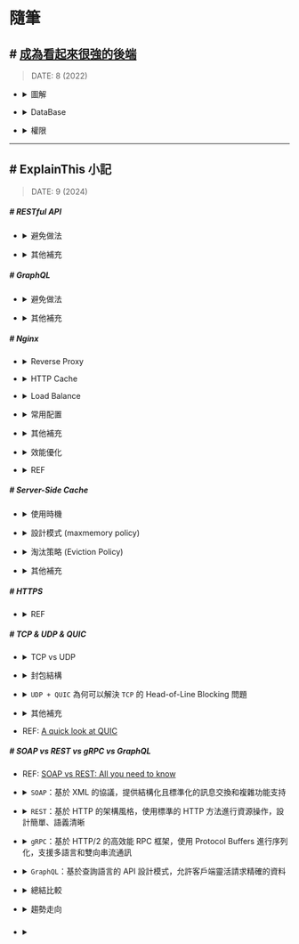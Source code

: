 ###### <!-- ref -->

[SOAP vs REST: All you need to know]: https://www.linkedin.com/pulse/soap-vs-rest-all-you-need-toknow-luis-soares-m-sc-/
[A quick look at QUIC]: https://blog.apnic.net/2019/03/04/a-quick-look-at-quic/
[全球已有 25.5% 網站採用 HTTP/3]: https://www.ithome.com.tw/news/152044
[每個軟體工程師都應該懂的 HTTPS：深入淺出加密原理、TLS 協議]: https://www.shubo.io/https/
[繼 Redis 發生變更授權爭議之後，Valkey 一躍而為最受歡迎的開源替代選擇]: https://www.businesswire.com/news/home/20240912303242/zh-HK/
[NGINX Performance Tuning Tips and Optimization Strategies]: https://www.cloudpanel.io/blog/nginx-performance/
[Performance Tuning – Tips & Tricks]: https://blog.nginx.org/blog/performance-tuning-tips-tricks
[Nginx 效能最佳化（吐血總結）]: https://github.com/0voice/cpp_backend_awsome_blog/blob/main/%E3%80%90NO.350%E3%80%91Nginx%20%E6%80%A7%E8%83%BD%E4%BC%98%E5%8C%96%EF%BC%88%E5%90%90%E8%A1%80%E6%80%BB%E7%BB%93%EF%BC%89.md
[深入理解 Nginx 讀書筆記 (第二章)]: https://super9.space/archives/2050
[Nginx 優化設定]: https://medium.com/@openthedidi2004/nginx-優化設定-3858c3597564
[深入探討 Nginx 的快取機制與效能調優技巧]: https://www.php.cn/zh-tw/faq/598035.html
[denji/nginx-tuning.md]: https://gist.github.com/denji/8359866
[Top Five Tips for NGINX Performance Tuning]: https://www.openlogic.com/blog/nginx-performance-tuning
[BREACH 攻擊]: https://securityalley.blogspot.com/2014/07/ssltls-breach.html
[Web Server & Nginx — (2)]: https://medium.com/starbugs/web-server-nginx-2-bc41c6268646
[HATEOAS：建構驅動的 REST API]: https://apifox.com/apiskills/hateoas-driven-rest-api/
[HATEOAS 驅動的 REST API]: https://restful.p2hp.com/learn/hateoas
[你的 REST 不是 REST？]: https://www.ithome.com.tw/voice/128528
[成為看起來很強的後端]: https://youtu.be/HMX4KSDtfpw?list=PLS5AiLcCHgNxd341NwuY9EOpVvY5Z8VOs

 <!-- ref -->

# 隨筆

## # [成為看起來很強的後端]

> DATE: 8 (2022)

<!-- 圖解 -->

- <details close>
  <summary>圖解</summary>

  ![](../src/image/BackEnd_Map.png)

  </details>

<!-- DataBase -->

- <details close>
  <summary>DataBase</summary>

  - RDBMS(關聯式)：關聯性強，如 電商
  - 非關聯：快取、分散式系統

  </details>

<!-- 權限 -->

- <details close>
  <summary>權限</summary>

  - 一般 Client to Server 比較複雜，Server to Server 較為簡單。

  - Authentication v.s. Authorization

    - Authentication（驗證）
      - 沒通過，給 401 Unauthorized（未授權）
    - Authorization（授權）
      - 沒通過，給 403 Forbidden(禁止)

  - Token

    - event-based：通常是一次性 (OTP one-time-password)
    - time-based：一般所指的 Token
    - static：設定好，不太會一直改變的（password）

  - 處理

    - 雜湊 (Hash)

      - 單向
      - 太簡單的容易被查表破解 (Rainbow Table)

    - 編碼 (Encode)

      - 雙向
      - 例如壓縮讓內容變小，好傳輸
      - 常用
        - base64 (0~9, a~z, A~Z, +=) (結尾通常 ==)
        - hex (16) (0~9, a~f)

    - 加密 (Encrypt)

      - 雙向＋鑰匙
        - 對稱式：加解密同把鑰匙 (ex. AES)
        - 非對稱式：鑰匙不同把 (ex. SSL)

  </details>

---

## # ExplainThis 小記

> DATE: 9 (2024)

##### # RESTful API

<!-- 避免做法 -->

- <details close>
  <summary>避免做法</summary>

  <!-- 濫用 GET / POST -->

  - <details close>
    <summary>濫用 GET / POST</summary>

    - 錯誤：濫用 GET 改資料、濫用 POST 更新資料
    - 正確：用 PUT/PATCH 更新、DELETE 刪除

    </details>

  <!-- 過度巢狀的 URI -->

  - <details close>
    <summary>過度巢狀的 URI</summary>

    </details>

  <!-- 動詞不要再加在 URI -->

  - <details close>
    <summary>動詞不要再加在 URI</summary>

    - 錯誤：[GET] /getUser
    - 正確：[GET] /user

    </details>

  <!-- 濫用 HTTP status code -->

  - <details close>
    <summary>濫用 HTTP status code</summary>

    </details>

  <!-- 缺乏 API 版本控制 -->

  - <details close>
    <summary>缺乏 API 版本控制</summary>

    - 若有更新 API 時，可能用到 cache 的舊版本

    </details>

  </details>

<!-- 其他補充 -->

- <details close>
  <summary>其他補充</summary>

  <!-- HATEOAS (Hypermedia as the Engine of Application State) -->

  - <details close>
    <summary>HATEOAS (Hypermedia as the Engine of Application State)</summary>

    <!-- REF -->

    - <details close>
      <summary>REF</summary>

      - [你的 REST 不是 REST？]
      - [HATEOAS：建構驅動的 REST API]
      - [HATEOAS 驅動的 REST API]

      </details>

    <!-- 行為特性 -->

    - <details close>
      <summary>行為特性</summary>

      - Level 3 的 RESTful 標準
      - res 中包含相關聯的 url，讓 client 只需直接使用，而不在 client 自行組裝 url
      - 在後端，用自動化方式動態組裝對應的 url

      </details>

    <!-- SOAP WSDL vs RESTful HATEOAS -->

    - <details close>
      <summary>SOAP <code>WSDL</code> vs RESTful <code>HATEOAS</code></summary>

      - WSDL 主要目的是用來規定好格式，讓 client 按照那個格式溝通 API (C/S 耦合度較高)
      - HATEOAS 主要的目的是，讓 client 不用自己組裝要怎麼溝通 API (用來將 C/S 解耦)

      </details>

    </details>

  </details>

##### # GraphQL

<!-- 避免做法 -->

- <details close>
  <summary>避免做法</summary>

  <!-- 過度查詢 (Over-fetching) -->

  - <details close>
    <summary>過度查詢 (Over-fetching)</summary>

    - 建議：

      - client 應該只請求必要的資料
      - server 應該設定預防措施

    </details>

  <!-- 忽略 N+1 查詢問題 -->

  - <details close>
    <summary>忽略 N+1 查詢問題</summary>

    - 建議：使用資料加載技術（EX. DataLoader）來批量處理請求

    </details>

  <!-- 缺少 查詢深度限制 設置 -->

  - <details close>
    <summary>缺少 查詢深度限制 設置</summary>

    - 狀況：

      - 用戶有機會出現過深巢狀查詢
      - 惡意攻擊
      - 無限遞迴查詢

    - 建議：server 設置查詢深度和複雜度的限制，確保資源消耗保持在可控範圍內 (EX. graphql-depth-limit)

    </details>

  <!-- 權限控制處理不當 -->

  - <details close>
    <summary>權限控制處理不當</summary>

    - 由於靈活性和細粒度查詢特性，相對 REST 更容易產生 權限控制處理不當 問題，需要更加注意

    </details>

  </details>

<!-- 其他補充 -->

- <details close>
  <summary>其他補充</summary>

  <!-- REST vs gRPC vs GraphQL -->

  - <details close>
    <summary><code>REST</code> vs <code>gRPC</code> vs <code>GraphQL</code></summary>

    - 目前理解的適用情境：

      - REST：對外公開 API，可以依照各種需求靈活應用
      - gRPC：內部串接的專案，可以高度耦合，且高性能需求
      - GraphQL：整合內部要銜接的多種來源

    </details>

  </details>

##### # Nginx

<!-- Reverse Proxy -->

- <details close>
  <summary>Reverse Proxy</summary>

  </details>

<!-- HTTP Cache -->

- <details close>
  <summary>HTTP Cache</summary>

  - 行為特性

    - RAM 只用來存放 key，實際資料都是放在 disk
    - 如果想用 RAM 存放完整 cache 則要使用其他工具 (EX. tmpfs)

  - 其他補充

    - `ngx_cache_purge`：設置用來針對特定 URL 進行快取清理 (並注意設定成僅內部使用 EX. internal、allow 127.0.0.1..etc)

  ![](../src/image/Nginx_Cache.png)

  </details>

<!-- Load Balance -->

- <details close>
  <summary>Load Balance</summary>

  - 可以針對不同 API 來設置不同演算法

  - 演算法選擇

    <!-- `round-robin` (預設) -->

    - <details close>
      <summary><code>round-robin</code> (預設)</summary>

      - 平均輪流分配
      - 也可加上 `weight` 設定依照加權輪流分配 (Weight Round Robin)

      </details>

    <!-- `least-connected` -->

    - <details close>
      <summary><code>least-connected</code></summary>

      - 導向目前最少連線數的 server

      </details>

    <!-- `ip_hash` -->

    - <details close>
      <summary><code>ip_hash</code></summary>

      - 將同一個 client IP 對應的 hash 分佈，導向同一台 server

      </details>

    <!-- `least_time` & `least_time last_byte` -->

    - <details close>
      <summary><code>least_time</code> & <code>least_time last_byte</code></summary>

      - 依照 server 回應速度，將請求分配給`歷史回應時間最短`的 server
      - least_time 只依據 `last` 歷史回應時間
      - least_time last_byte 依據 `every` 歷史回應時間
      - 做判斷也需額外開銷，因此適合在高負載場景，進行精細的分配

      </details>

  </details>

<!-- 常用配置 -->

- <details close>
  <summary>常用配置</summary>

  - 一般情況，設置為 `levels=1:2` (EX. 檔案 abcd123 存在 `/a/bc/abcd123`)
  - `worker_processes auto;` 通常 auto 或小於 CPU 數
  - `worker_connections` 通常設置為 1024 ~ 4096

    - 代表一個 Worker Process 可以開啟的最大同時連線數，包括與前後端的連接
    - 可用 `ulimit -n` 查詢 OS 有多少可用 File Descriptors，而必須 `worker_connections x worker_processes <= File Descriptors`
    - 若 OS 預設的 File Descriptors 太小，則可以調整 File Descriptors (EX. 以小中大型的 EC2 舉例，大約分別能負荷 `4096 ~ 8192`、`65536`、`100000 up`)

  </details>

<!-- 其他補充 -->

- <details close>
  <summary>其他補充</summary>

  - 大流量高併發，效能 Nginx 優於 Apache

  <!-- 可設定 gzip 壓縮 -->

  - <details close>
    <summary>可設定 gzip 壓縮</summary>

    - 盡量避免壓縮`敏感訊息`，可能會受到 [BREACH 攻擊]

      - 因為同字元壓縮後，大小就會變小，只要熟悉壓縮演算法，並且攻擊讓使用者發送夠多請求，就能藉此一字字推測出來

    - 一般是用來壓縮 HTML、CSS、JS
    - 一般 nodejs 不適合做壓縮，更適合在 Nginx 處理
    - 可以透過 `log_format` 設定，在 log 紀錄每個請求的時間，進行分析如何配置，使請求耗時較短 (壓縮與否、壓縮等級..等)
    - `gzip_vary on`：會自動添加 `Vary: Accept-Encoding` header，目的是讓 Nginx 與 client 中間層 (EX. CDN)，可以根據是否有壓縮來做不同的 cache
    - 常用參數：`gzip_types`、`gzip_vary on`、`gzip_min_length 10240`、`gzip_comp_level 5`、`gzip_proxied`

    </details>

  </details>

<!-- 效能優化 -->

- <details close>
  <summary>效能優化</summary>

  - REF：

    - [Performance Tuning – Tips & Tricks]
    - [Top Five Tips for NGINX Performance Tuning]
    - [denji/nginx-tuning.md]
    - [深入探討 Nginx 的快取機制與效能調優技巧]
    - [Nginx 優化設定]
    - [Nginx 效能最佳化（吐血總結）]
    - [NGINX Performance Tuning Tips and Optimization Strategies]

  - 根據 CPU 核心數量，最多一核開一個 `worker_processes`，減少 context switching (可設為 `auto`，自動偵測 CPU 數量來設置)
  - 避免停用 `lingering_close`
  - `multi_accept`：高併發 on，反之 off
  - 記得設置各種 `timeout`
  - `log buffering`：當負載較大時，可以暫緩 log 寫入，集滿或時間到再一次性寫入，減少 I/O
  - 拆分多個 `location`，依照不同情況開啟不同 location (EX. 將基本 log 與更進一步的 log 分開，使流量大時只維持基本 log)

  </details>

<!-- REF -->

- <details close>
  <summary>REF</summary>

  - [Web Server & Nginx — (2)]
  - [深入理解 Nginx 讀書筆記 (第二章)]

  </details>

##### # Server-Side Cache

- <details close>
  <summary>使用時機</summary>

  - 複雜計算 (EX. Count(\*))
  - 讀多寫少

  </details>

<!-- 設計模式 (maxmemory policy) -->

- <details close>
  <summary>設計模式 (maxmemory policy)</summary>

  <!-- Cache Aside (Lazy Loading) -->

  - <details close>
    <summary>Cache Aside (Lazy Loading)</summary>

    - 適用時機：讀多
    - 寫入時，使 Cache 失效

    ![](../src/image/Maxmem_Policy_Cache_Aside.png)

    </details>

  <!-- Read/Write Through -->

  - <details close>
    <summary>Read/Write Through</summary>

    - 適用時機：讀多寫少
    - 透過 Cache 當中間層，當 Cache 沒資料時，也是透過 Cache 與 DB 同步，再由 Cache 回應
    - 同步更新 Cache & DB
    - 只要有寫入就會更新 Cache

    ![](../src/image/Maxmem_Policy_Read_Write_Through.png)

    </details>

  <!-- Write behind (Write Back) -->

  - <details close>
    <summary>Write behind (Write Back)</summary>

    - 適用時機：寫多
    - 寫入時只先寫入 Cache，之後再根據選擇的演算法去更新 DB

    ![](../src/image/Maxmem_Policy_Write_behind.png)

    </details>

  </details>

<!-- 淘汰策略 (Eviction Policy) -->

- <details close>
  <summary>淘汰策略 (Eviction Policy)</summary>

  - `NoEviction`、`LRU`(Least Recently Used)、`LFU`(Least Frequently Used)、`Random`、`TTL`(Time-to-Live)

  - `Volatile` & `Allkeys`

    - "只針對設置 TTL 的 key" vs "針對全部的 key"

  </details>

<!-- 其他補充 -->

- <details close>
  <summary>其他補充</summary>

  - 常用 Redis、Memcached、Valkey 等工具
  - 如果使用多個 Cache 節點，可注意將常用查詢複製到多個節點，並且將 TTL 設置不同
  - [繼 Redis 發生變更授權爭議之後，Valkey 一躍而為最受歡迎的開源替代選擇]

  </details>

##### # HTTPS

- <details close>
  <summary>REF</summary>

  - [每個軟體工程師都應該懂的 HTTPS：深入淺出加密原理、TLS 協議]

  </details>

##### # TCP & UDP & QUIC

<!-- TCP vs UDP -->

- <details close>
  <summary>TCP vs UDP</summary>

  - 連接性

    - TCP 有連線，通過三次握手建立連接
    - UDP 無連線，資料包獨立傳輸

  - 可靠性

    - TCP 提供可靠傳輸，具有資料重傳、順序控制、流量控制機制
    - UDP 不保證資料包的傳遞與順序，沒有重傳、沒有確認機制

  - 延遲與效率

    - TCP 因為需要連接建立、重傳機制，延遲較高
    - UDP 延遲低、效率高

  - 應用場景

    - TCP 適用於需要精確傳遞的應用 (EX. 網頁、郵件傳輸)
    - UDP 適用於即時性要求高但對資料完整性要求低的應用 (EX. VoIP、影音串流、線上遊戲)

  </details>

<!-- 封包結構 -->

- <details close>
  <summary>封包結構</summary>

  ![](../src/image/TCP_QUIC_Packet_Struct.png)

  </details>

<!-- UDP + QUIC 為何可以解決 TCP 的 Head-of-Line Blocking 問題 -->

- <details close>
  <summary><code>UDP + QUIC</code> 為何可以解決 <code>TCP</code> 的 Head-of-Line Blocking 問題</summary>

  - 前情提要：

    - TLS 解密：`TCP` 處理完後傳送給 TLS，`QUIC` 則是包含 TLS
    - 管理順序：`TCP` 是靠 Sequence Number + Acknowledgment Number，`QUIC` 是靠 streamID + offset
    - 傳遞單位：`TCP` 以 Sequence Number 為單位，`QUIC` 以 stream 為單位
    - 資源組裝：`TCP` 在應用層組裝，`QUIC` 在 QUIC 組裝

  - 示意範例：

    ![](../src/image/TCP_QUIC_EX.png)

  - 多個資源：

    - `QUIC` 將不同資源拆成不同 stream，可以同時處理，單獨一個 stream 處理完就可以往下傳
    - `TCP` 多個資源共用一個 TCP，需照 Sequence Number 順序處理往下傳

  - TLS 解密：

    - `QUIC` 可以在 stream1-offset1 還沒抵達前，就先對 stream1-offset2 做 TLS 解密
    - `TCP` 則必須按照 Sequence Number 順序往下傳到 TLS 後，才能解密

  - 也可以拆分 TCP 來傳不同資源，但是 TCP 有連接數量限制，且每個連線都要各自握手，成本較高

  </details>

<!-- 其他補充 -->

- <details close>
  <summary>其他補充</summary>

  - 另一方面，因為硬體性能提升，使得 QUIC 的設計變得可行，TCP 設計在計算資源使用上更加謹慎
  - 2022 年資料已顯示，全球前一千萬個網站中，25% 使用 HTTP/3 ([全球已有 25.5% 網站採用 HTTP/3])
  - 更多 QUIC (Quick UDP Internet Connection) 參考 [HTTP/3 筆記](../../Web/note/HTTP.md#版本歷史)

  </details>

- REF: [A quick look at QUIC]

##### # SOAP vs REST vs gRPC vs GraphQL

- REF: [SOAP vs REST: All you need to know]

<!-- SOAP：基於 XML 的協議，提供結構化且標準化的訊息交換和複雜功能支持 -->

- <details close>
  <summary><code>SOAP</code>：基於 XML 的協議，提供結構化且標準化的訊息交換和複雜功能支持</summary>

  - 規格：`XML` / `常用 HTTP`
  - 特性：基於標準化協議 (EX. WS-Security、WS-ReliableMessaging)
  - 優勢：內建標準化的事務管理、訊息安全功能
  - 劣勢：格式冗長解析效能較低、開發較慢、維護成本較高
  - 適用：金融交易、政府系統、企業流程管理系統

  </details>

<!-- REST：基於 HTTP 的架構風格，使用標準的 HTTP 方法進行資源操作，設計簡單、語義清晰 -->

- <details close>
  <summary><code>REST</code>：基於 HTTP 的架構風格，使用標準的 HTTP 方法進行資源操作，設計簡單、語義清晰</summary>

  - 規格：`常用 JSON、XML` / `HTTP`
  - 特性：無狀態、資源導向，使用標準的 HTTP 方法 (GET、POST、PUT、DELETE)
  - 優勢：簡單易用、擴展性高、快速開發迭代、靈活設計
  - 劣勢：複雜應用可能不夠完善
  - 適用：Web API、移動應用後端、微服務架構

  </details>

<!-- gRPC：基於 HTTP/2 的高效能 RPC 框架，使用 Protocol Buffers 進行序列化，支援多語言和雙向串流通訊 -->

- <details close>
  <summary><code>gRPC</code>：基於 HTTP/2 的高效能 RPC 框架，使用 Protocol Buffers 進行序列化，支援多語言和雙向串流通訊</summary>

  - 規格：`Protocol Buffers` / `HTTP/2`
  - 特性：基於 HTTP/2 的多路複用與 Protocol Buffers 的高效序列化，實現低延遲、雙向串流、高效通訊
  - 優勢：高效能、延遲低、訊息序列化開銷小、支持雙向串流、支持多路複用
  - 劣勢：學習曲線較陡、工具鏈較少、兼容性較低不適合 public API
  - 適用：微服務間通訊、遊戲後端、物聯網、即時通訊

  </details>

<!-- GraphQL：基於查詢語言的 API 設計模式，允許客戶端靈活請求精確的資料 -->

- <details close>
  <summary><code>GraphQL</code>：基於查詢語言的 API 設計模式，允許客戶端靈活請求精確的資料</summary>

  - 規格：`Query Language` / `HTTP`
  - 特性：客戶端定義請求結構，單一端點（endpoint）處理多種操作，支援資料嵌套和關聯查詢。
  - 優勢：減少過量或不足的資料傳輸、單一端點整合資料來源、支援複雜資料查詢和巢狀結構
  - 劣勢：需要較高的後端設計與性能調優、不適合簡單的 CRUD 應用、不適合低延遲場景
  - 適用：儀表板系統、需要靈活資料查詢的 Web、移動應用

  </details>

<!-- 總結比較 -->

- <details close>
  <summary>總結比較</summary>

  - SOAP：強調安全性、事務性和可靠性，適合複雜的企業級應用
  - REST：靈活、易用，適合公開 API 和快速開發的應用場景
  - gRPC：高效能、低延遲，適合內部系統和即時通訊需求
  - GraphQL：靈活查詢與資料整合，適合需要靈活資料查詢和高互動性的應用

  </details>

<!-- 趨勢走向 -->

- <details close>
  <summary>趨勢走向</summary>

  - REST 依然是 Web 開發的主流選擇，特別是在公共 API、微服務架構
  - gRPC 在高效能、低延遲的需求中越來越受歡迎，尤其是內部系統間的 API 通訊，呈現上升趨勢
  - GraphQL 的靈活查詢、整合多資料來源的特性，使其在需要多樣化資料查詢、高互動性的應用中，受歡迎度持續增長，尤其在前端開發中
  - SOAP 在新項目中使用減少，但在金融、政府、大型企業內部系統中，仍然因其成熟的標準和高度的安全性繼續被採用

  </details>

#####

- <details close>
  <summary></summary>

  </details>
